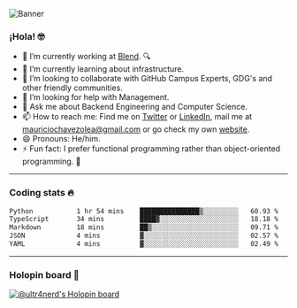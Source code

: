 ![Banner](banner.gif)
### ¡Hola! 🤓

- 🔭 I’m currently working at [Blend](https://blend.com/). 🔍
- 🌱 I’m currently learning about infrastructure.
- 👯 I’m looking to collaborate with GitHub Campus Experts, GDG's and other friendly communities.
- 🤔 I’m looking for help with Management.
- 💬 Ask me about Backend Engineering and Computer Science.
- 📫 How to reach me: Find me on [Twitter](https://twitter.com/ultr4nerd) or [LinkedIn](https://www.linkedin.com/in/ultr4nerd), mail me at [mauriciochavezolea@gmail.com](mailto:mauriciochavezolea@gmail.com) or go check my own [website](https://mauriciochavez.dev).
- 😄 Pronouns: He/him. 
- ⚡ Fun fact: I prefer functional programming rather than object-oriented programming. 🤭
---

### Coding stats 🔥

<!--START_SECTION:waka-->

```txt
Python           1 hr 54 mins    ███████████████▒░░░░░░░░░   60.93 %
TypeScript       34 mins         ████▓░░░░░░░░░░░░░░░░░░░░   18.18 %
Markdown         18 mins         ██▒░░░░░░░░░░░░░░░░░░░░░░   09.71 %
JSON             4 mins          ▓░░░░░░░░░░░░░░░░░░░░░░░░   02.57 %
YAML             4 mins          ▓░░░░░░░░░░░░░░░░░░░░░░░░   02.49 %
```

<!--END_SECTION:waka-->

---

### Holopin board 🦖

[![@ultr4nerd's Holopin board](https://holopin.me/ultr4nerd)](https://holopin.io/@ultr4nerd)
